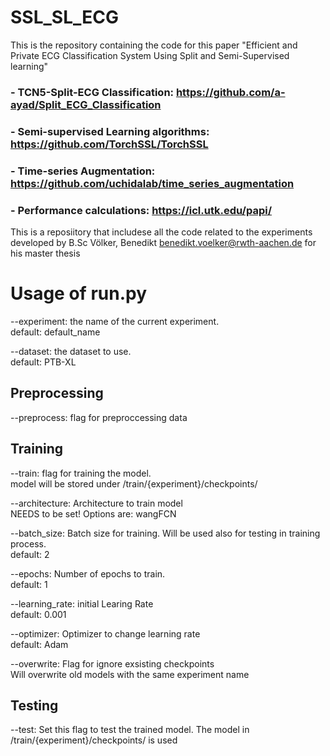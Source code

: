 # SSL_SL_ECG
This is the repository containing the code for this paper "Efficient and Private ECG Classification System Using Split and Semi-Supervised learning"



### - TCN5-Split-ECG Classification: https://github.com/a-ayad/Split_ECG_Classification
### - Semi-supervised Learning algorithms: https://github.com/TorchSSL/TorchSSL
### - Time-series Augmentation: https://github.com/uchidalab/time_series_augmentation
### - Performance calculations: https://icl.utk.edu/papi/


This is a reposiitory that includese all the code related to the experiments developed by B.Sc Völker, Benedikt <benedikt.voelker@rwth-aachen.de> for his master thesis

# Usage of run.py

--experiment: the name of the current experiment. \
default: default_name

--dataset: the dataset to use. \
default: PTB-XL

## Preprocessing

--preprocess: flag for preproccessing data 

## Training

--train: flag for training the model. \
model will be stored under /train/{experiment}/checkpoints/

--architecture: Architecture to train model \
NEEDS to be set! Options are: wangFCN

--batch_size: Batch size for training. Will be used also for testing in training process. \
default: 2

--epochs: Number of epochs to train. \
default: 1

--learning_rate: initial Learing Rate \
default: 0.001

--optimizer: Optimizer to change learning rate \
default: Adam

--overwrite: Flag for ignore exsisting checkpoints \
Will overwrite old models with the same experiment name

## Testing

--test: Set this flag to test the trained model.
The model in /train/{experiment}/checkpoints/ is used
